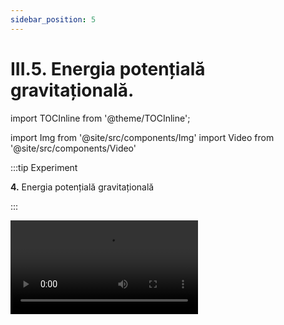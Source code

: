 ```yaml
---
sidebar_position: 5
---
```


# III.5. Energia potențială gravitațională.



import TOCInline from '@theme/TOCInline';

<TOCInline toc={toc} />


import Img from '@site/src/components/Img'
import Video from '@site/src/components/Video'






:::tip Experiment

**4.** Energia potențială gravitațională

:::


<Video src="https://www.youtube.com/embed/rjQF8sOfVTM" />


<br></br>

**Materiale necesare:** vas cu făină, două bile de mase diferite.
 



**Descrierea experimentului(Partea1):** 

- Ridică o bilă la o anumită înălțime și las-o să cadă liber. 

- Ce observi ?



:::note Observaţie (Partea1)

Bila aflată la o anumită înălțime, lăsată liberă cade.

:::





**Concluzia experimentului(Partea1):**


Corpurile aflate la o anumită înălțime efectuează lucru mecanic atunci când cad, datorită atracției gravitaționale a Pământului. Deci au energie, numită energie potențială gravitațională (de la cuvântul latinesc “potens“ care înseamnă “capabil de ceva“).



**Descrierea experimentului(Partea2):** 

- Lasă să cadă de la aceeași înălțime două bile de mase diferite în vasul cu făină.

- Cum sunt urmele lăsate de ele ?


:::note Observaţie (Partea2)

Bila mai grea lasă o urmă mult mai adâncă decât bila ușoară.

:::


**Concluzia experimentului(Partea2):**

Energia potențială gravitațională a unui corp depinde direct proporțional de masa corpului.




**Descrierea experimentului(Partea3):** 

- Lasă să cadă de la înălțimi diferite aceeaşi bilă, în vasul cu făină.
 
- Cum sunt urmele lăsate de bilă în cele 2 cazuri ?



:::note Observaţie (Partea3)

Bila care cade de la o înălțime mai mare lasă o urmă mai adâncă decât bila care cade de la o înălțime mai mică.

:::



**Concluzia experimentului(Partea3):**

Energia potențială gravitațională a unui corp depinde de înălțimea la care se află corpul față de sol sau față de un alt nivel de referință.




:::important Definiţie

**Energia potențială gravitațională (E<sub>pg</sub>)** este energia pe care o are un corp aflat la o anumită înălțime față de sol.

:::



:::important

Energia potențială gravitațională caracterizează capacitatea unui corp de a efectua lucru mecanic sub acțiunea greutății sale și depinde de poziția corpului în raport cu un nivel de referință.

**Energia potențială gravitațională a unui corp** este egală cu:


<Img className="img-responsive4" src="fizica/clasa7/capitolul3/3_5_Poza0_FormulaEnergieiPotentialeGravitationale_vers3.jpg" width="1000" height="65" />



unde: m este masa corpului

g este accelerația gravitațională

h este înălțimea la care se află centrul de greutate al corpului în raport cu un nivel de referință căruia i se atribuie, prin convenție, o energie potențială nulă.

 
:::


De exemplu pentru corpurile lăsate să cadă libere în apropierea solului, nivelul de referință pentru care energia potențială gravitațională este considerată nulă este suprafața solului. În general nivelul de referință este ales la nivelul solului sau la nivelul cel mai de jos.



:::important Enunț

**Legea variației energiei potențiale gravitaționale:**

**“Variația energiei potențiale gravitaționale a unui corp (ΔE<sub>pg</sub>) este egală cu lucrul mecanic (L<sub>G</sub>) al forței de greutate ce acționează asupra corpului cu semnul minus“ :**


<Img className="img-responsive4" src="fizica/clasa7/capitolul3/3_5_Poza0bis_LegeaVariatieiEnergieiPotentialeGravitationale_vers3.jpg" width="1000" height="72" />






:::



:::note Observaţie

Pe măsură ce cade corpul, lucrul mecanic al greutății este pozitiv greutatea având aceeași direcție și același sens cu deplasarea corpului (pe verticală, în jos). Însă energia potențială gravitațională a corpului scade, deoarece scade și înălțimea lui față de sol și deci variația energiei potențiale gravitaționale este negativă.

:::


:::important 

Greutatea efectuează același lucru mecanic, între două nivele diferite, indiferent de drumul urmat de corpul în cădere.  

:::




:::caution Problemă rezolvată

1) a) Să calculăm lucrul mecanic al greutății unui corp cu masa de 0,015 kg, când cade liber pe sol de la înălțimea h = 0,1 m.

b) Să calculăm lucrul mecanic al greutății unui corp cu masa de 0,015 kg, când coboară pe un plan înclinat la sol având o lungime de l = 0,33 m. 


#### Rezolvare:


<Video src="https://www.youtube.com/embed/gMJlyc8HMCc" />

<br></br>


a)  L<sub>G</sub> = G ∙ h = m ∙ g ∙ h = 0,015 kg ∙ 10 N/kg ∙ 0,1 m = 0,015 J

b) Când corpul coboară pe un plan înclinat, forța care efectuează lucru mecanic este greutatea tangențială, G<sub>t</sub> și parcurge o distanță egală cu lungimea ( l ) a planului înclinat.

<Img className="img-responsive4" src="fizica/clasa7/capitolul3/3_5_Poza1_Calcul_ProblemaModel7_vers4.jpg" width="1000" height="86" />


<br></br>
<br></br>

- Indiferent de drumul urmat de corp, lucrul mecanic al greutății este același. Deci, greutatea este o forță conservativă.

<Img className="img-responsive4" src="fizica/clasa7/capitolul3/3_5_Poza2_ReprezentareGraficaForte_ProblemaModel7_vers3.jpg" width="1000" height="422" />








:::




:::important Definiţie

O forță care efectuează un lucru mecanic care este independent de drumul parcurs și depinde numai de pozițiile extreme (inițială și cea finală) se numește **forță conservativă (de exemplu: greutatea și forța elastică).**

:::


:::important

Energia potențială este o mărime fizică ce caracterizează starea unui corp și se poate defini numai pentru forțe conservative, așa cum sunt greutatea și forța elastică. 

:::


:::caution Problemă rezolvată

2) Cât este energia potențială gravitațională a unui avion de 30 t la altitudinea de 10 km față de sol ?


#### Rezolvare:

- Scriem datele problemei și transformăm în SI :

  - E<sub>pg</sub> = ?

  - m = 30 t = 30.000 kg

  - h  = 10 km = 10.000 m

- Calculăm energia potențială gravitațională a avionului

  - E<sub>pg</sub> = m ∙ g ∙ h = 30.000 kg ∙ 10 N/kg ∙ 10.000 m = 3.000.000.000 J

:::




<br></br>
<br></br>


